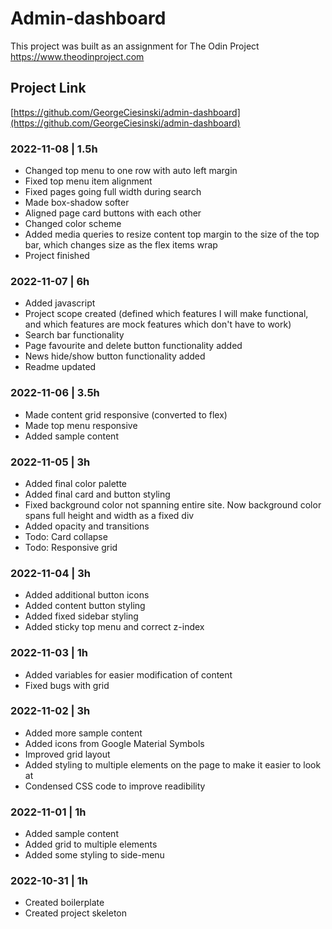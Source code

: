 # Admin-dashboard

This project was built as an assignment for The Odin Project
https://www.theodinproject.com

## Project Link
[https://github.com/GeorgeCiesinski/admin-dashboard](https://github.com/GeorgeCiesinski/admin-dashboard)

### 2022-11-08 | 1.5h
- Changed top menu to one row with auto left margin
- Fixed top menu item alignment
- Fixed pages going full width during search
- Made box-shadow softer
- Aligned page card buttons with each other
- Changed color scheme
- Added media queries to resize content top margin to the size of the top bar, which changes size as the flex items wrap
- Project finished

### 2022-11-07 | 6h
- Added javascript
- Project scope created (defined which features I will make functional, and which features are mock features which don't have to work)
- Search bar functionality
- Page favourite and delete button functionality added
- News hide/show button functionality added
- Readme updated

### 2022-11-06 | 3.5h
- Made content grid responsive (converted to flex)
- Made top menu responsive
- Added sample content

### 2022-11-05 | 3h
- Added final color palette
- Added final card and button styling
- Fixed background color not spanning entire site. Now background color spans full height and width as a fixed div
- Added opacity and transitions
- Todo: Card collapse
- Todo: Responsive grid

### 2022-11-04 | 3h
- Added additional button icons
- Added content button styling
- Added fixed sidebar styling
- Added sticky top menu and correct z-index

### 2022-11-03 | 1h
- Added variables for easier modification of content
- Fixed bugs with grid

### 2022-11-02 | 3h
- Added more sample content
- Added icons from Google Material Symbols
- Improved grid layout
- Added styling to multiple elements on the page to make it easier to look at
- Condensed CSS code to improve readibility

### 2022-11-01 | 1h
- Added sample content
- Added grid to multiple elements
- Added some styling to side-menu

### 2022-10-31 | 1h
- Created boilerplate
- Created project skeleton
